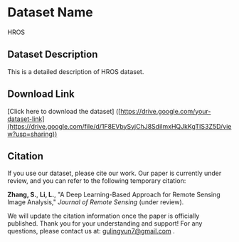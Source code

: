 # Dataset Name
HROS

## Dataset Description
This is a detailed description of HROS dataset.

## Download Link
[Click here to download the dataset]
([https://drive.google.com/your-dataset-link](https://drive.google.com/file/d/1F8EVbySyjChJ8SdiImxHQJkKgTIS3Z5D/view?usp=sharing))

## Citation
If you use our dataset, please cite our work. Our paper is currently under review, and you can refer to the following temporary citation:

**Zhang, S.**, **Li, L.**, "A Deep Learning-Based Approach for Remote Sensing Image Analysis," *Journal of Remote Sensing* (under review).

We will update the citation information once the paper is officially published. Thank you for your understanding and support! For any questions, please contact us at: gulingyun7@gmail.com .
